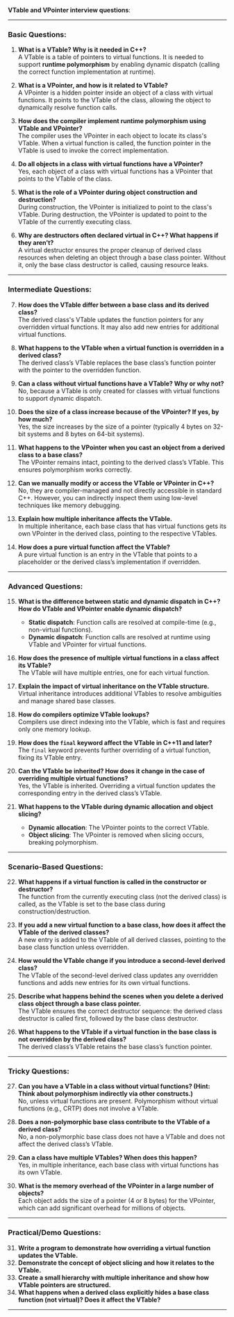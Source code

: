 **VTable and VPointer interview questions**:

---

### **Basic Questions:**

1. **What is a VTable? Why is it needed in C++?**  
   A VTable is a table of pointers to virtual functions. It is needed to support **runtime polymorphism** by enabling dynamic dispatch (calling the correct function implementation at runtime).

2. **What is a VPointer, and how is it related to VTable?**  
   A VPointer is a hidden pointer inside an object of a class with virtual functions. It points to the VTable of the class, allowing the object to dynamically resolve function calls.

3. **How does the compiler implement runtime polymorphism using VTable and VPointer?**  
   The compiler uses the VPointer in each object to locate its class's VTable. When a virtual function is called, the function pointer in the VTable is used to invoke the correct implementation.

4. **Do all objects in a class with virtual functions have a VPointer?**  
   Yes, each object of a class with virtual functions has a VPointer that points to the VTable of the class.

5. **What is the role of a VPointer during object construction and destruction?**  
   During construction, the VPointer is initialized to point to the class's VTable. During destruction, the VPointer is updated to point to the VTable of the currently executing class.

6. **Why are destructors often declared virtual in C++? What happens if they aren’t?**  
   A virtual destructor ensures the proper cleanup of derived class resources when deleting an object through a base class pointer. Without it, only the base class destructor is called, causing resource leaks.

---

### **Intermediate Questions:**

7. **How does the VTable differ between a base class and its derived class?**  
   The derived class's VTable updates the function pointers for any overridden virtual functions. It may also add new entries for additional virtual functions.

8. **What happens to the VTable when a virtual function is overridden in a derived class?**  
   The derived class’s VTable replaces the base class’s function pointer with the pointer to the overridden function.

9. **Can a class without virtual functions have a VTable? Why or why not?**  
   No, because a VTable is only created for classes with virtual functions to support dynamic dispatch.

10. **Does the size of a class increase because of the VPointer? If yes, by how much?**  
    Yes, the size increases by the size of a pointer (typically 4 bytes on 32-bit systems and 8 bytes on 64-bit systems).

11. **What happens to the VPointer when you cast an object from a derived class to a base class?**  
    The VPointer remains intact, pointing to the derived class’s VTable. This ensures polymorphism works correctly.

12. **Can we manually modify or access the VTable or VPointer in C++?**  
    No, they are compiler-managed and not directly accessible in standard C++. However, you can indirectly inspect them using low-level techniques like memory debugging.

13. **Explain how multiple inheritance affects the VTable.**  
    In multiple inheritance, each base class that has virtual functions gets its own VPointer in the derived class, pointing to the respective VTables.

14. **How does a pure virtual function affect the VTable?**  
    A pure virtual function is an entry in the VTable that points to a placeholder or the derived class’s implementation if overridden.

---

### **Advanced Questions:**

15. **What is the difference between static and dynamic dispatch in C++? How do VTable and VPointer enable dynamic dispatch?**

    - **Static dispatch**: Function calls are resolved at compile-time (e.g., non-virtual functions).
    - **Dynamic dispatch**: Function calls are resolved at runtime using VTable and VPointer for virtual functions.

16. **How does the presence of multiple virtual functions in a class affect its VTable?**  
    The VTable will have multiple entries, one for each virtual function.

17. **Explain the impact of virtual inheritance on the VTable structure.**  
    Virtual inheritance introduces additional VTables to resolve ambiguities and manage shared base classes.

18. **How do compilers optimize VTable lookups?**  
    Compilers use direct indexing into the VTable, which is fast and requires only one memory lookup.

19. **How does the `final` keyword affect the VTable in C++11 and later?**  
    The `final` keyword prevents further overriding of a virtual function, fixing its VTable entry.

20. **Can the VTable be inherited? How does it change in the case of overriding multiple virtual functions?**  
    Yes, the VTable is inherited. Overriding a virtual function updates the corresponding entry in the derived class’s VTable.

21. **What happens to the VTable during dynamic allocation and object slicing?**
    - **Dynamic allocation**: The VPointer points to the correct VTable.
    - **Object slicing**: The VPointer is removed when slicing occurs, breaking polymorphism.

---

### **Scenario-Based Questions:**

22. **What happens if a virtual function is called in the constructor or destructor?**  
    The function from the currently executing class (not the derived class) is called, as the VTable is set to the base class during construction/destruction.

23. **If you add a new virtual function to a base class, how does it affect the VTable of the derived classes?**  
    A new entry is added to the VTable of all derived classes, pointing to the base class function unless overridden.

24. **How would the VTable change if you introduce a second-level derived class?**  
    The VTable of the second-level derived class updates any overridden functions and adds new entries for its own virtual functions.

25. **Describe what happens behind the scenes when you delete a derived class object through a base class pointer.**  
    The VTable ensures the correct destructor sequence: the derived class destructor is called first, followed by the base class destructor.

26. **What happens to the VTable if a virtual function in the base class is not overridden by the derived class?**  
    The derived class’s VTable retains the base class’s function pointer.

---

### **Tricky Questions:**

27. **Can you have a VTable in a class without virtual functions? (Hint: Think about polymorphism indirectly via other constructs.)**  
    No, unless virtual functions are present. Polymorphism without virtual functions (e.g., CRTP) does not involve a VTable.

28. **Does a non-polymorphic base class contribute to the VTable of a derived class?**  
    No, a non-polymorphic base class does not have a VTable and does not affect the derived class’s VTable.

29. **Can a class have multiple VTables? When does this happen?**  
    Yes, in multiple inheritance, each base class with virtual functions has its own VTable.

30. **What is the memory overhead of the VPointer in a large number of objects?**  
    Each object adds the size of a pointer (4 or 8 bytes) for the VPointer, which can add significant overhead for millions of objects.

---

### **Practical/Demo Questions:**

31. **Write a program to demonstrate how overriding a virtual function updates the VTable.**
32. **Demonstrate the concept of object slicing and how it relates to the VTable.**
33. **Create a small hierarchy with multiple inheritance and show how VTable pointers are structured.**
34. **What happens when a derived class explicitly hides a base class function (not virtual)? Does it affect the VTable?**

---
